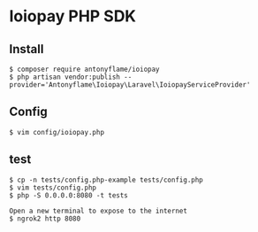 # Ioiopay PHP SDK

## Install

```
$ composer require antonyflame/ioiopay
$ php artisan vendor:publish --provider='Antonyflame\Ioiopay\Laravel\IoiopayServiceProvider'
```

## Config

```
$ vim config/ioiopay.php
```

## test
```
$ cp -n tests/config.php-example tests/config.php
$ vim tests/config.php
$ php -S 0.0.0.0:8080 -t tests

Open a new terminal to expose to the internet
$ ngrok2 http 8080
```

